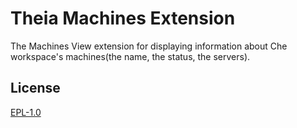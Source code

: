 # Theia Machines Extension

The Machines View extension for displaying information about Che workspace's machines(the name, the status, the servers).

## License

[EPL-1.0](http://www.eclipse.org/legal/epl-v10.html)